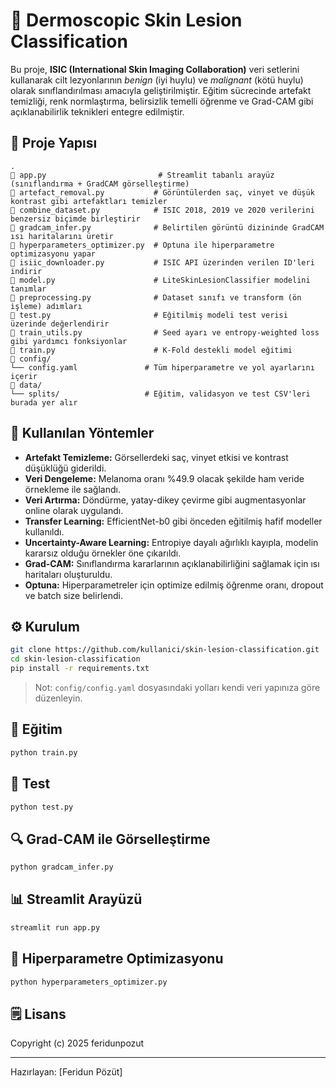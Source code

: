 # 🧠 Dermoscopic Skin Lesion Classification

Bu proje, **ISIC (International Skin Imaging Collaboration)** veri setlerini kullanarak cilt lezyonlarının *benign* (iyi huylu) ve *malignant* (kötü huylu) olarak sınıflandırılması amacıyla geliştirilmiştir. Eğitim sücrecinde artefakt temizliği, renk normlaştırma, belirsizlik temelli öğrenme ve Grad-CAM gibi açıklanabilirlik teknikleri entegre edilmiştir.

## 📁 Proje Yapısı

```
.
🔹 app.py                         # Streamlit tabanlı arayüz (sınıflandırma + GradCAM görselleştirme)
🔹 artefact_removal.py           # Görüntülerden saç, vinyet ve düşük kontrast gibi artefaktları temizler
🔹 combine_dataset.py            # ISIC 2018, 2019 ve 2020 verilerini benzersiz biçimde birleştirir
🔹 gradcam_infer.py              # Belirtilen görüntü dizininde GradCAM ısı haritalarını üretir
🔹 hyperparameters_optimizer.py  # Optuna ile hiperparametre optimizasyonu yapar
🔹 isiic_downloader.py           # ISIC API üzerinden verilen ID'leri indirir
🔹 model.py                      # LiteSkinLesionClassifier modelini tanımlar
🔹 preprocessing.py              # Dataset sınıfı ve transform (ön işleme) adımları
🔹 test.py                       # Eğitilmiş modeli test verisi üzerinde değerlendirir
🔹 train_utils.py                # Seed ayarı ve entropy-weighted loss gibi yardımcı fonksiyonlar
🔹 train.py                      # K-Fold destekli model eğitimi
🔹 config/
└── config.yaml               # Tüm hiperparametre ve yol ayarlarını içerir
🔹 data/
└── splits/                   # Eğitim, validasyon ve test CSV'leri burada yer alır
```

## 🔬 Kullanılan Yöntemler

* **Artefakt Temizleme:** Görsellerdeki saç, vinyet etkisi ve kontrast düşüklüğü giderildi.
* **Veri Dengeleme:** Melanoma oranı %49.9 olacak şekilde ham veride örnekleme ile sağlandı.
* **Veri Artırma:** Döndürme, yatay-dikey çevirme gibi augmentasyonlar online olarak uygulandı.
* **Transfer Learning:** EfficientNet-b0 gibi önceden eğitilmiş hafif modeller kullanıldı.
* **Uncertainty-Aware Learning:** Entropiye dayalı ağırlıklı kayıpla, modelin kararsız olduğu örnekler öne çıkarıldı.
* **Grad-CAM:** Sınıflandırma kararlarının açıklanabilirliğini sağlamak için ısı haritaları oluşturuldu.
* **Optuna:** Hiperparametreler için optimize edilmiş öğrenme oranı, dropout ve batch size belirlendi.

## ⚙️ Kurulum

```bash
git clone https://github.com/kullanici/skin-lesion-classification.git
cd skin-lesion-classification
pip install -r requirements.txt
```

> Not: `config/config.yaml` dosyasındaki yolları kendi veri yapınıza göre düzenleyin.

## 🚀 Eğitim

```bash
python train.py
```

## 🧲 Test

```bash
python test.py
```

## 🔍 Grad-CAM ile Görselleştirme

```bash
python gradcam_infer.py
```

## 📊 Streamlit Arayüzü

```bash
streamlit run app.py
```

## 🔧 Hiperparametre Optimizasyonu

```bash
python hyperparameters_optimizer.py
```

## 🗒️ Lisans

Copyright (c) 2025 feridunpozut

---

Hazırlayan: \[Feridun Pözüt]
